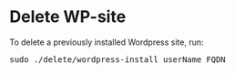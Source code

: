 # Delete WP-site

To delete a previously installed Wordpress site, run:

<pre>
sudo ./delete/wordpress-install userName FQDN
</pre>

